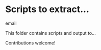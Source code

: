 # Scripts to extract...

email

This folder contains scripts and output to...

Contributions welcome!

